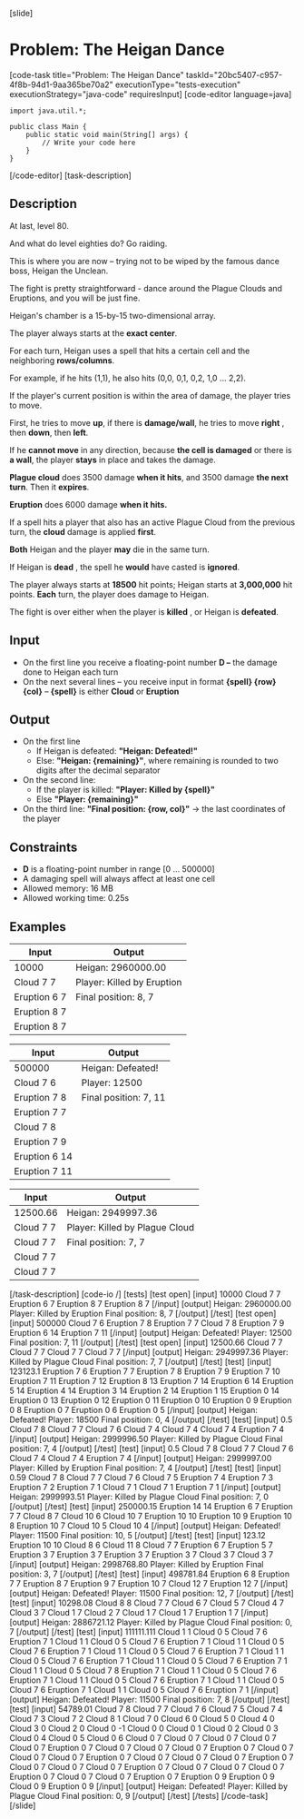 [slide]
# Problem: The Heigan Dance
[code-task title="Problem: The Heigan Dance" taskId="20bc5407-c957-4f8b-94d1-9aa365be70a2" executionType="tests-execution" executionStrategy="java-code" requiresInput]
[code-editor language=java]
```
import java.util.*;

public class Main {
    public static void main(String[] args) {
        // Write your code here
    }
}
```
[/code-editor]
[task-description]
## Description
At last, level 80.

And what do level eighties do? Go raiding.

This is where you are now – trying not to be wiped by the famous dance boss, Heigan the Unclean.

The fight is pretty straightforward - dance around the Plague Clouds and Eruptions, and you will be just fine.

Heigan's chamber is a 15-by-15 two-dimensional array. 

The player always starts at the **exact center**. 

For each turn, Heigan uses a spell that hits a certain cell and the neighboring **rows/columns**. 

For example, if he hits (1,1), he also hits (0,0, 0,1, 0,2, 1,0 ... 2,2). 

If the player's current position is within the area of damage, the player tries to move. 

First, he tries to move **up**, if there is **damage/wall**, he tries to move **right** , then **down**, then **left**. 

If he **cannot move** in any direction, because **the cell is damaged** or there is **a wall**, the player **stays** in place and takes the damage.

**Plague cloud** does 3500 damage **when it hits**, and 3500 damage **the next turn**. Then it **expires**. 

**Eruption** does 6000 damage **when it hits.** 

If a spell hits a player that also has an active Plague Cloud from the previous turn, the **cloud** damage is applied **first**. 

**Both** Heigan and the player **may** die in the same turn. 

If Heigan is **dead** , the spell he **would** have casted is **ignored**.

The player always starts at **18500** hit points; Heigan starts at **3,000,000** hit points. **Each** turn, the player does damage to Heigan. 

The fight is over either when the player is **killed** , or Heigan is **defeated**.

## Input

- On the first line you receive a floating-point number **D –** the damage done to Heigan each turn
- On the next several lines – you receive input in format **\{spell} \{row} \{col}** – **\{spell}** is either **Cloud** or **Eruption**

## Output

- On the first line
  - If Heigan is defeated: **"Heigan: Defeated!"**
  - Else: **"Heigan: \{remaining}"**, where remaining is rounded to two digits after the decimal separator
- On the second line:
  - If the player is killed: **"Player: Killed by \{spell}"**
  - Else **"Player: \{remaining}"**
- On the third line: **"Final position: \{row, col}"** -> the last coordinates of the player

## Constraints

- **D** is a floating-point number in range [0 ... 500000]
- A damaging spell will always affect at least one cell
- Allowed memory: 16 MB
- Allowed working time: 0.25s

## Examples
| **Input** | **Output** |
| --- | --- |
| 10000 | Heigan: 2960000.00 |
| Cloud 7 7 | Player: Killed by Eruption |
| Eruption 6 7 | Final position: 8, 7 |
| Eruption 8 7 |  |
| Eruption 8 7 |  |

| **Input** | **Output** |
| --- | --- |
| 500000 | Heigan: Defeated! |
| Cloud 7 6 | Player: 12500 |
| Eruption 7 8 | Final position: 7, 11 |
| Eruption 7 7 |  |
| Cloud 7 8 |  |
| Eruption 7 9 |  |
| Eruption 6 14 |  |
| Eruption 7 11 |  |

| **Input** | **Output** |
| --- | --- |
| 12500.66 | Heigan: 2949997.36 |
| Cloud 7 7 | Player: Killed by Plague Cloud |
| Cloud 7 7 | Final position: 7, 7 |
| Cloud 7 7 |  |
| Cloud 7 7 |  |

[/task-description]
[code-io /]
[tests]
[test open]
[input]
10000
Cloud 7 7
Eruption 6 7
Eruption 8 7
Eruption 8 7
[/input]
[output]
Heigan: 2960000.00
Player: Killed by Eruption
Final position: 8, 7
[/output]
[/test]
[test open]
[input]
500000
Cloud 7 6
Eruption 7 8
Eruption 7 7
Cloud 7 8
Eruption 7 9
Eruption 6 14
Eruption 7 11
[/input]
[output]
Heigan: Defeated!
Player: 12500
Final position: 7, 11
[/output]
[/test]
[test open]
[input]
12500.66
Cloud 7 7
Cloud 7 7
Cloud 7 7
Cloud 7 7
[/input]
[output]
Heigan: 2949997.36
Player: Killed by Plague Cloud
Final position: 7, 7
[/output]
[/test]
[test]
[input]
123123.1
Eruption 7 6
Eruption 7 7
Eruption 7 8
Eruption 7 9
Eruption 7 10
Eruption 7 11
Eruption 7 12
Eruption 8 13
Eruption 7 14
Eruption 6 14
Eruption 5 14
Eruption 4 14
Eruption 3 14
Eruption 2 14
Eruption 1 15
Eruption 0 14
Eruption 0 13
Eruption 0 12
Eruption 0 11
Eruption 0 10
Eruption 0 9
Eruption 0 8
Eruption 0 7
Eruption 0 6
Eruption 0 5
[/input]
[output]
Heigan: Defeated!
Player: 18500
Final position: 0, 4
[/output]
[/test]
[test]
[input]
0.5
Cloud 7 8
Cloud 7 7
Cloud 7 6
Cloud 7 4
Cloud 7 4
Cloud 7 4
Eruption 7 4
[/input]
[output]
Heigan: 2999996.50
Player: Killed by Plague Cloud
Final position: 7, 4
[/output]
[/test]
[test]
[input]
0.5
Cloud 7 8
Cloud 7 7
Cloud 7 6
Cloud 7 4
Cloud 7 4
Eruption 7 4
[/input]
[output]
Heigan: 2999997.00
Player: Killed by Eruption
Final position: 7, 4
[/output]
[/test]
[test]
[input]
0.59
Cloud 7 8
Cloud 7 7
Cloud 7 6
Cloud 7 5
Eruption 7 4
Eruption 7 3
Eruption 7 2
Eruption 7 1
Cloud 7 1
Cloud 7 1
Eruption 7 1
[/input]
[output]
Heigan: 2999993.51
Player: Killed by Plague Cloud
Final position: 7, 0
[/output]
[/test]
[test]
[input]
250000.15
Eruption 14 14
Eruption 6 7
Eruption 7 7
Cloud 8 7
Cloud 10 6
Cloud 10 7
Eruption 10 10
Eruption 10 9
Eruption 10 8
Eruption 10 7
Cloud 10 5
Cloud 10 4
[/input]
[output]
Heigan: Defeated!
Player: 11500
Final position: 10, 5
[/output]
[/test]
[test]
[input]
123.12
Eruption 10 10
Cloud 8 6
Cloud 11 8
Cloud 7 7
Eruption 6 7
Eruption 5 7
Eruption 3 7
Eruption 3 7
Eruption 3 7
Eruption 3 7
Cloud 3 7
Cloud 3 7
[/input]
[output]
Heigan: 2998768.80
Player: Killed by Eruption
Final position: 3, 7
[/output]
[/test]
[test]
[input]
498781.84
Eruption 6 8
Eruption 7 7
Eruption 8 7
Eruption 9 7
Eruption 10 7
Cloud 12 7
Eruption 12 7
[/input]
[output]
Heigan: Defeated!
Player: 11500
Final position: 12, 7
[/output]
[/test]
[test]
[input]
10298.08
Cloud 8 8
Cloud 7 7
Cloud 6 7
Cloud 5 7
Cloud 4 7
Cloud 3 7
Cloud 1 7
Cloud 2 7
Cloud 1 7
Cloud 1 7
Eruption 1 7
[/input]
[output]
Heigan: 2886721.12
Player: Killed by Plague Cloud
Final position: 0, 7
[/output]
[/test]
[test]
[input]
111111.111
Cloud 1 1
Cloud 0 5
Cloud 7 6
Eruption 7 1
Cloud 1 1
Cloud 0 5
Cloud 7 6
Eruption 7 1
Cloud 1 1
Cloud 0 5
Cloud 7 6
Eruption 7 1
Cloud 1 1
Cloud 0 5
Cloud 7 6
Eruption 7 1
Cloud 1 1
Cloud 0 5
Cloud 7 6
Eruption 7 1
Cloud 1 1
Cloud 0 5
Cloud 7 6
Eruption 7 1
Cloud 1 1
Cloud 0 5
Cloud 7 8
Eruption 7 1
Cloud 1 1
Cloud 0 5
Cloud 7 6
Eruption 7 1
Cloud 1 1
Cloud 0 5
Cloud 7 6
Eruption 7 1
Cloud 1 1
Cloud 0 5
Cloud 7 6
Eruption 7 1
Cloud 1 1
Cloud 0 5
Cloud 7 6
Eruption 7 1
[/input]
[output]
Heigan: Defeated!
Player: 11500
Final position: 7, 8
[/output]
[/test]
[test]
[input]
54789.01
Cloud 7 8
Cloud 7 7
Cloud 7 6
Cloud 7 5
Cloud 7 4
Cloud 7 3
Cloud 7 2
Cloud 8 1
Cloud 7 0
Cloud 6 0
Cloud 5 0
Cloud 4 0
Cloud 3 0
Cloud 2 0
Cloud 0 -1
Cloud 0 0
Cloud 0 1
Cloud 0 2
Cloud 0 3
Cloud 0 4
Cloud 0 5
Cloud 0 6
Cloud 0 7
Cloud 0 7
Cloud 0 7
Cloud 0 7
Cloud 0 7
Eruption 0 7
Cloud 0 7
Cloud 0 7
Cloud 0 7
Eruption 0 7
Cloud 0 7
Cloud 0 7
Cloud 0 7
Eruption 0 7
Cloud 0 7
Cloud 0 7
Cloud 0 7
Eruption 0 7
Cloud 0 7
Cloud 0 7
Cloud 0 7
Eruption 0 7
Cloud 0 7
Cloud 0 7
Cloud 0 7
Eruption 0 7
Cloud 0 7
Cloud 0 7
Eruption 0 7
Eruption 0 9
Eruption 0 9
Cloud 0 9
Eruption 0 9
[/input]
[output]
Heigan: Defeated!
Player: Killed by Plague Cloud
Final position: 0, 9
[/output]
[/test]
[/tests]
[/code-task]
[/slide]